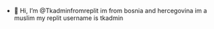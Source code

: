 - 👋 Hi, I’m @Tkadminfromreplit
im from bosnia and hercegovina
im a muslim
my replit username is tkadmin
